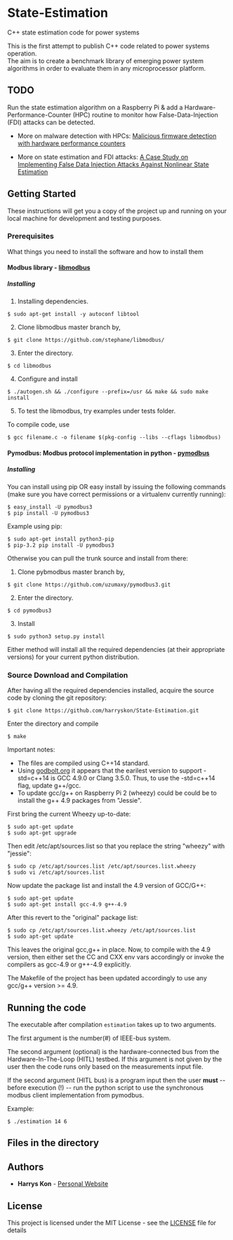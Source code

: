 # State-Estimation
C++ state estimation code for power systems

This is the first attempt to publish C++ code related to power systems operation.   
The aim is to create a benchmark library of emerging power system algorithms in order to evaluate them in any microprocessor platform. 

## TODO

Run the state estimation algorithm on a Raspberry Pi & add a Hardware-Performance-Counter (HPC) routine to monitor how False-Data-Injection (FDI) attacks can be detected. 

- More on malware detection with HPCs: [Malicious firmware detection with hardware performance counters](http://ieeexplore.ieee.org/abstract/document/7470546/)

- More on state estimation and FDI attacks: [A Case Study on Implementing False Data Injection Attacks Against Nonlinear State Estimation](https://dl.acm.org/citation.cfm?id=2994491)

## Getting Started

These instructions will get you a copy of the project up and running on your local machine for development and testing purposes. 

### Prerequisites

What things you need to install the software and how to install them

#### Modbus library - [libmodbus](https://github.com/stephane/libmodbus)

##### Installing

1) Installing dependencies.

```
$ sudo apt-get install -y autoconf libtool
```

2) Clone libmodbus master branch by,

```
$ git clone https://github.com/stephane/libmodbus/
```

3) Enter the directory.

```
$ cd libmodbus
```

4) Configure and install

```
$ ./autogen.sh && ./configure --prefix=/usr && make && sudo make install
```

5) To test the libmodbus, try examples under tests folder.

To compile code, use 
```
$ gcc filename.c -o filename $(pkg-config --libs --cflags libmodbus)
```
#### Pymodbus: Modbus protocol implementation in python - [pymodbus](https://github.com/uzumaxy/pymodbus3)

##### Installing

You can install using pip OR easy install by issuing the following commands (make sure you have correct permissions or a virtualenv currently running):

```
$ easy_install -U pymodbus3
$ pip install -U pymodbus3
```
Example using pip:

```
$ sudo apt-get install python3-pip
$ pip-3.2 pip install -U pymodbus3
```

Otherwise you can pull the trunk source and install from there:

1) Clone pybmodbus master branch by,

```
$ git clone https://github.com/uzumaxy/pymodbus3.git
```

2) Enter the directory.

```
$ cd pymodbus3
```

3) Install

```
$ sudo python3 setup.py install
```

Either method will install all the required dependencies (at their appropriate versions) for your current python distribution.

### Source Download and Compilation

After having all the required dependencies installed, acquire the source code by cloning the git repository:

```
$ git clone https://github.com/harryskon/State-Estimation.git
```
Enter the directory and compile

```
$ make 
```
Important notes:

  * The files are compiled using C++14 standard.
  * Using [godbolt.org](https://gcc.godbolt.org/) it appears that the earilest version to support -std=c++14 is GCC 4.9.0 or Clang 3.5.0. Thus, to use the -std=c++14 flag, update g++/gcc.
  * To update gcc/g++ on Raspberry Pi 2 (wheezy) could be could be to install the g++ 4.9 packages from "Jessie". 

  First bring the current Wheezy up-to-date:
  ```
  $ sudo apt-get update
  $ sudo apt-get upgrade
  ```
  Then edit /etc/apt/sources.list so that you replace the string "wheezy" with "jessie":
  ```
  $ sudo cp /etc/apt/sources.list /etc/apt/sources.list.wheezy
  $ sudo vi /etc/apt/sources.list
  ```
  Now update the package list and install the 4.9 version of GCC/G++:
  ```
  $ sudo apt-get update
  $ sudo apt-get install gcc-4.9 g++-4.9
  ```
  After this revert to the "original" package list:
  ```
  $ sudo cp /etc/apt/sources.list.wheezy /etc/apt/sources.list
  $ sudo apt-get update
  ```
  This leaves the original gcc,g++ in place. Now, to compile with the 4.9 version, then either set the CC and CXX env vars accordingly or invoke the compilers as gcc-4.9 or g++-4.9 explicitly.

  The Makefile of the project has been updated accordingly to use any gcc/g++ version >= 4.9.

## Running the code

The executable after compilation ```estimation``` takes up to two arguments.

The first argument is the number(#) of IEEE-bus system.  

The second argument (optional) is the hardware-connected bus from the Hardware-In-The-Loop (HITL) testbed. 
If this argument is not given by the user then the code runs only based on the measurements input file. 

If the second argument (HITL bus) is a program input then the user **must** -- before execution (!) -- run the python script to use the synchronous modbus client implementation from pymodbus.

Example:
```
$ ./estimation 14 6
```
## Files in the directory


## Authors

* **Harrys Kon** - [Personal Website](https://harrys.fyi/)

## License

This project is licensed under the MIT License - see the [LICENSE](LICENSE) file for details

